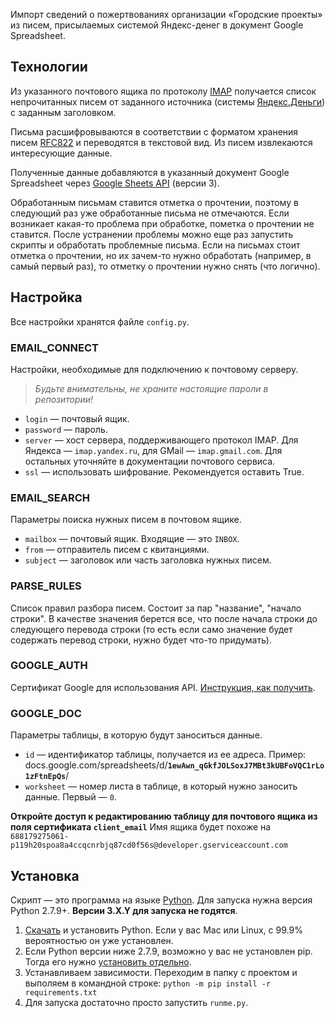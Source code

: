 
Импорт сведений о пожертвованиях организации «Городские проекты» из писем, присылаемых системой Яндекс-денег в документ Google Spreadsheet.


Технологии
----------

Из указанного почтового ящика по протоколу [IMAP](https://tools.ietf.org/html/rfc3501) получается список непрочитанных писем от заданного источника (системы [Яндекс.Деньги](https://money.yandex.ru/actions)) с заданным заголовком.

Письма расшифровываются в соответствии с форматом хранения писем [RFC822](https://tools.ietf.org/html/rfc822) и переводятся в текстовой вид. Из писем извлекаются интересующие данные.

Полученные данные добавляются в указанный документ Google Spreadsheet через [Google Sheets API](https://developers.google.com/google-apps/spreadsheets/) (версии 3).

Обработанным письмам ставится отметка о прочтении, поэтому в следующий раз уже обработанные письма не отмечаются. Если возникает какая-то проблема при обработке, пометка о прочтении не ставится. После устранении проблемы можно еще раз запустить скрипты и обработать проблемные письма. Если на письмах стоит отметка о прочтении, но их зачем-то нужно обработать (например, в самый первый раз), то отметку о прочтении нужно снять (что логично).


Настройка
---------

Все настройки хранятся файле `config.py`.

### EMAIL_CONNECT

Настройки, необходимые для подключению к почтовому серверу.

> *Будьте внимательны, не храните настоящие пароли в репозитории!*

* `login` — почтовый ящик.
* `password` — пароль.
* `server` — хост сервера, поддерживающего протокол IMAP. Для Яндекса — `imap.yandex.ru`, для GMail — `imap.gmail.com`. Для остальных уточняйте в документации почтового сервиса.
* `ssl` — использовать шифрование. Рекомендуется оставить True.

### EMAIL_SEARCH

Параметры поиска нужных писем в почтовом ящике.

* `mailbox` — почтовый ящик. Входящие — это `INBOX`.
* `from` — отправитель писем с квитанциями.
* `subject` — заголовок или часть заголовка нужных писем.

### PARSE_RULES

Список правил разбора писем. Состоит за пар "название", "начало строки". В качестве значения берется все, что после начала строки до следующего перевода строки (то есть если само значение будет содержать перевод строки, нужно будет что-то придумать).

### GOOGLE_AUTH

Сертификат Google для использования API. [Инструкция, как получить](https://docs.google.com/document/d/1nLHQ9wFxU6VslSoqQNU8Mj5LgsNPuNBNedNJG1LuPTY/).

### GOOGLE_DOC

Параметры таблицы, в которую будут заноситься данные.

* `id` — идентификатор таблицы, получается из ее адреса. Пример: docs.google.com/spreadsheets/d/**`1ewAwn_qGkfJOLSoxJ7MBt3kUBFoVQC1rLo1zFtnEpQs`**/
* `worksheet` — номер листа в таблице, в который нужно заносить данные. Первый — `0`.

**Откройте доступ к редактированию таблицу для почтового ящика из поля сертификата `client_email`** Имя ящика будет похоже на `688179275061-p119h20spoa8a4ccqcnrbjq87cd0f56s@developer.gserviceaccount.com`

Установка
---------

Скрипт — это программа на языке [Python](https://www.python.org). Для запуска нужна версия Python 2.7.9+. **Версии 3.X.Y для запуска не годятся**.

1. [Скачать](https://www.python.org/downloads/) и установить Python. Если у вас Mac или Linux, с 99.9% вероятностью он уже установлен.
2. Если Python версии ниже 2.7.9, возможно у вас не установлен pip. Тогда его нужно [установить отдельно](https://pip.pypa.io/en/latest/installing.html).
3. Устанавливаем зависимости. Переходим в папку с проектом и выполяем в командной строке:
  ```python -m pip install -r requirements.txt```
4. Для запуска достаточно просто запустить `runme.py`.
